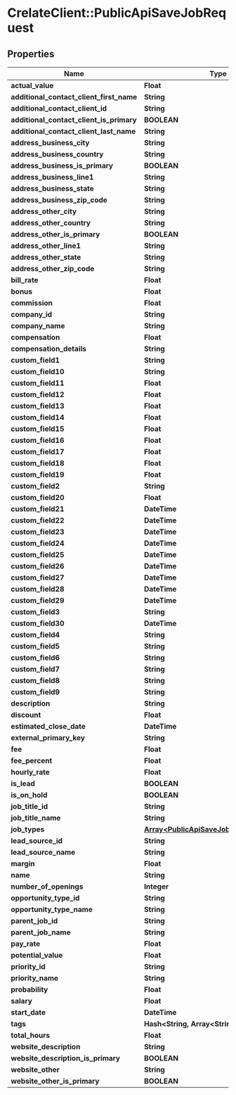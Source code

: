 # CrelateClient::PublicApiSaveJobRequest

## Properties
Name | Type | Description | Notes
------------ | ------------- | ------------- | -------------
**actual_value** | **Float** |  | [optional] 
**additional_contact_client_first_name** | **String** |  | [optional] 
**additional_contact_client_id** | **String** |  | [optional] 
**additional_contact_client_is_primary** | **BOOLEAN** |  | [optional] 
**additional_contact_client_last_name** | **String** |  | [optional] 
**address_business_city** | **String** |  | [optional] 
**address_business_country** | **String** |  | [optional] 
**address_business_is_primary** | **BOOLEAN** |  | [optional] 
**address_business_line1** | **String** |  | [optional] 
**address_business_state** | **String** |  | [optional] 
**address_business_zip_code** | **String** |  | [optional] 
**address_other_city** | **String** |  | [optional] 
**address_other_country** | **String** |  | [optional] 
**address_other_is_primary** | **BOOLEAN** |  | [optional] 
**address_other_line1** | **String** |  | [optional] 
**address_other_state** | **String** |  | [optional] 
**address_other_zip_code** | **String** |  | [optional] 
**bill_rate** | **Float** |  | [optional] 
**bonus** | **Float** |  | [optional] 
**commission** | **Float** |  | [optional] 
**company_id** | **String** |  | [optional] 
**company_name** | **String** |  | [optional] 
**compensation** | **Float** |  | [optional] 
**compensation_details** | **String** |  | [optional] 
**custom_field1** | **String** |  | [optional] 
**custom_field10** | **String** |  | [optional] 
**custom_field11** | **Float** |  | [optional] 
**custom_field12** | **Float** |  | [optional] 
**custom_field13** | **Float** |  | [optional] 
**custom_field14** | **Float** |  | [optional] 
**custom_field15** | **Float** |  | [optional] 
**custom_field16** | **Float** |  | [optional] 
**custom_field17** | **Float** |  | [optional] 
**custom_field18** | **Float** |  | [optional] 
**custom_field19** | **Float** |  | [optional] 
**custom_field2** | **String** |  | [optional] 
**custom_field20** | **Float** |  | [optional] 
**custom_field21** | **DateTime** |  | [optional] 
**custom_field22** | **DateTime** |  | [optional] 
**custom_field23** | **DateTime** |  | [optional] 
**custom_field24** | **DateTime** |  | [optional] 
**custom_field25** | **DateTime** |  | [optional] 
**custom_field26** | **DateTime** |  | [optional] 
**custom_field27** | **DateTime** |  | [optional] 
**custom_field28** | **DateTime** |  | [optional] 
**custom_field29** | **DateTime** |  | [optional] 
**custom_field3** | **String** |  | [optional] 
**custom_field30** | **DateTime** |  | [optional] 
**custom_field4** | **String** |  | [optional] 
**custom_field5** | **String** |  | [optional] 
**custom_field6** | **String** |  | [optional] 
**custom_field7** | **String** |  | [optional] 
**custom_field8** | **String** |  | [optional] 
**custom_field9** | **String** |  | [optional] 
**description** | **String** |  | [optional] 
**discount** | **Float** |  | [optional] 
**estimated_close_date** | **DateTime** |  | [optional] 
**external_primary_key** | **String** |  | [optional] 
**fee** | **Float** |  | [optional] 
**fee_percent** | **Float** |  | [optional] 
**hourly_rate** | **Float** |  | [optional] 
**is_lead** | **BOOLEAN** |  | [optional] 
**is_on_hold** | **BOOLEAN** |  | [optional] 
**job_title_id** | **String** |  | [optional] 
**job_title_name** | **String** |  | [optional] 
**job_types** | [**Array&lt;PublicApiSaveJobRequestJobType&gt;**](PublicApiSaveJobRequestJobType.md) |  | [optional] 
**lead_source_id** | **String** |  | [optional] 
**lead_source_name** | **String** |  | [optional] 
**margin** | **Float** |  | [optional] 
**name** | **String** |  | [optional] 
**number_of_openings** | **Integer** |  | [optional] 
**opportunity_type_id** | **String** |  | [optional] 
**opportunity_type_name** | **String** |  | [optional] 
**parent_job_id** | **String** |  | [optional] 
**parent_job_name** | **String** |  | [optional] 
**pay_rate** | **Float** |  | [optional] 
**potential_value** | **Float** |  | [optional] 
**priority_id** | **String** |  | [optional] 
**priority_name** | **String** |  | [optional] 
**probability** | **Float** |  | [optional] 
**salary** | **Float** |  | [optional] 
**start_date** | **DateTime** |  | [optional] 
**tags** | **Hash&lt;String, Array&lt;String&gt;&gt;** |  | [optional] 
**total_hours** | **Float** |  | [optional] 
**website_description** | **String** |  | [optional] 
**website_description_is_primary** | **BOOLEAN** |  | [optional] 
**website_other** | **String** |  | [optional] 
**website_other_is_primary** | **BOOLEAN** |  | [optional] 


